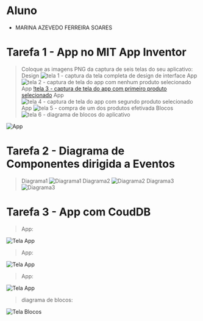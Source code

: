 # Aluno
* MARINA AZEVEDO FERREIRA SOARES 

# Tarefa 1 - App no MIT App Inventor

> Coloque as imagens PNG da captura de seis telas do seu aplicativo:
>  Design
![tela 1 - captura da tela completa de design de interface](https://github.com/mazevedofs/component2learn/blob/master/labs/2021/03-mvc/solucoes/marina_azevedo_ex150301/images/ex1/tela1.png)
> App
![tela 2 - captura de tela do app com nenhum produto selecionado](https://github.com/mazevedofs/component2learn/blob/master/labs/2021/03-mvc/solucoes/marina_azevedo_ex150301/images/ex1/tela2.png)
> App
[!tela 3 - captura de tela do app com primeiro produto selecionado](https://github.com/mazevedofs/component2learn/blob/master/labs/2021/03-mvc/solucoes/marina_azevedo_ex150301/images/ex1/tela3.png)
> App
![tela 4 - captura de tela do app com segundo produto selecionado](https://github.com/mazevedofs/component2learn/blob/master/labs/2021/03-mvc/solucoes/marina_azevedo_ex150301/images/ex1/tela4.png)
> App
![tela 5 - compra de um dos produtos efetivada](https://github.com/mazevedofs/component2learn/blob/master/labs/2021/03-mvc/solucoes/marina_azevedo_ex150301/images/ex1/tela5.png)
> Blocos
![tela 6 - diagrama de blocos do aplicativo](https://github.com/mazevedofs/component2learn/blob/master/labs/2021/03-mvc/solucoes/marina_azevedo_ex150301/images/ex1/tela6.png)
>
![App](https://github.com/mazevedofs/component2learn/blob/master/labs/2021/03-mvc/solucoes/marina_azevedo_ex150301/app/lab03.aia)

# Tarefa 2 - Diagrama de Componentes dirigida a Eventos
> Diagrama1
![Diagrama1](https://github.com/mazevedofs/component2learn/blob/master/labs/2021/03-mvc/solucoes/marina_azevedo_ex150301/images/ex2/diagrama1.png)
> Diagrama2
![Diagrama2](https://github.com/mazevedofs/component2learn/blob/master/labs/2021/03-mvc/solucoes/marina_azevedo_ex150301/images/ex2/diagrama2.png)
> Diagrama3
![Diagrama3](https://github.com/mazevedofs/component2learn/blob/master/labs/2021/03-mvc/solucoes/marina_azevedo_ex150301/images/ex2/diagrama3.png)

# Tarefa 3 - App com CoudDB

>
> App:
>
![Tela App](https://github.com/mazevedofs/component2learn/blob/master/labs/2021/03-mvc/solucoes/marina_azevedo_ex150301/images/ex3/tela1.png)
>
> App:
>
 ![Tela App](https://github.com/mazevedofs/component2learn/blob/master/labs/2021/03-mvc/solucoes/marina_azevedo_ex150301/images/ex3/tela2.png)
>
> App:
>
 ![Tela App](https://github.com/mazevedofs/component2learn/blob/master/labs/2021/03-mvc/solucoes/marina_azevedo_ex150301/images/ex3/tela3.png)
>
> diagrama de blocos:
>
![Tela Blocos](https://github.com/mazevedofs/component2learn/blob/master/labs/2021/03-mvc/solucoes/marina_azevedo_ex150301/images/ex3/tela4.png)
